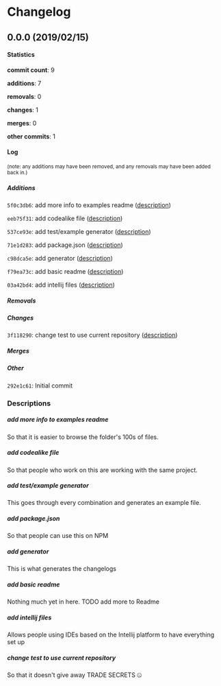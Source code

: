 # Changelog
## 0.0.0 (2019/02/15)
#### Statistics
**commit count**: 9

**additions**: 7

**removals**: 0

**changes**: 1

**merges**: 0

**other commits**: 1

#### Log
<small>(note: any additions may have been removed, and any removals may have been added back in.)</small>
##### Additions
 `5f0c3db6`: add more info to examples readme ([description](#add-more-info-to-examples-readme-29))

 `eeb75f31`: add codealike file ([description](#add-codealike-file-29))

 `537ce93e`: add test/example generator ([description](#add-testexample-generator-29))

 `71e1d283`: add package.json ([description](#add-packagejson-29))

 `c98dca5e`: add generator ([description](#add-generator-29))

 `f79ea73c`: add basic readme ([description](#add-basic-readme-29))

 `03a42bd4`: add intellij files ([description](#add-intellij-files-29))

##### Removals

##### Changes
 `3f118290`: change test to use current repository ([description](#change-test-to-use-current-repository-29))

##### Merges

##### Other
 `292e1c61`: Initial commit

### Descriptions
##### add more info to examples readme
So that it is easier to browse the folder's 100s of files.
##### add codealike file
So that people who work on this are working with the same project.
##### add test/example generator
This goes through every combination and generates an example file.
##### add package.json
So that people can use this on NPM
##### add generator
This is what generates the changelogs
##### add basic readme
Nothing much yet in here. TODO add more to Readme
##### add intellij files
Allows people using IDEs based on the Intellij platform to have everything set up
##### change test to use current repository
So that it doesn't give away TRADE SECRETS 🤐
